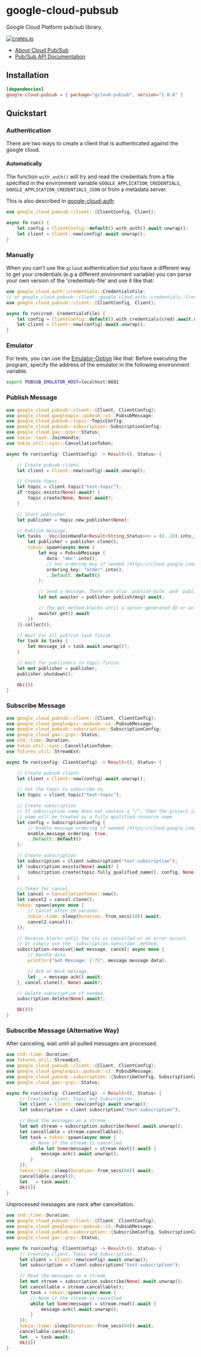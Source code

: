 # google-cloud-pubsub

Google Cloud Platform pub/sub library.

[![crates.io](https://img.shields.io/crates/v/gcloud-pubsub.svg)](https://crates.io/crates/gcloud-pubsub)


* [About Cloud Pub/Sub](https://cloud.google.com/pubsub/)
* [Pub/Sub API Documentation](https://cloud.google.com/pubsub/docs)

## Installation

```toml
[dependencies]
google-cloud-pubsub = { package="gcloud-pubsub", version="1.0.0" }
```

## Quickstart

### Authentication
There are two ways to create a client that is authenticated against the google cloud.

#### Automatically

The function `with_auth()` will try and read the credentials from a file specified in the environment variable `GOOGLE_APPLICATION_CREDENTIALS`, `GOOGLE_APPLICATION_CREDENTIALS_JSON` or
from a metadata server.

This is also described in [google-cloud-auth](https://github.com/yoshidan/google-cloud-rust/blob/main/foundation/auth/README.md)

```rust
use google_cloud_pubsub::client::{ClientConfig, Client};

async fn run() {
    let config = ClientConfig::default().with_auth().await.unwrap();
    let client = Client::new(config).await.unwrap();
}
```

### Manually

When you can't use the `gcloud` authentication but you have a different way to get your credentials (e.g a different environment variable)
you can parse your own version of the 'credentials-file' and use it like that:

```rust
use google_cloud_auth::credentials::CredentialsFile;
// or google_cloud_pubsub::client::google_cloud_auth::credentials::CredentialsFile
use google_cloud_pubsub::client::{ClientConfig, Client};

async fn run(cred: CredentialsFile) {
    let config = ClientConfig::default().with_credentials(cred).await.unwrap();
    let client = Client::new(config).await.unwrap();
}
```

### Emulator
For tests, you can use the [Emulator-Option](https://github.com/yoshidan/google-cloud-rust/blob/cbd5ed1315d7b828c89a50fe71fcbaf15ddc964b/pubsub/src/client.rs#L32) like that:
Before executing the program, specify the address of the emulator in the following environment variable.

```sh
export PUBSUB_EMULATOR_HOST=localhost:8681
```

### Publish Message

```rust
use google_cloud_pubsub::client::{Client, ClientConfig};
use google_cloud_googleapis::pubsub::v1::PubsubMessage;
use google_cloud_pubsub::topic::TopicConfig;
use google_cloud_pubsub::subscription::SubscriptionConfig;
use google_cloud_gax::grpc::Status;
use tokio::task::JoinHandle;
use tokio_util::sync::CancellationToken;

async fn run(config: ClientConfig) -> Result<(), Status> {

    // Create pubsub client.
    let client = Client::new(config).await.unwrap();

    // Create topic.
    let topic = client.topic("test-topic");
    if !topic.exists(None).await? {
        topic.create(None, None).await?;
    }

    // Start publisher.
    let publisher = topic.new_publisher(None);

    // Publish message.
    let tasks : Vec<JoinHandle<Result<String,Status>>> = (0..10).into_iter().map(|_i| {
        let publisher = publisher.clone();
        tokio::spawn(async move {
            let msg = PubsubMessage {
               data: "abc".into(),
               // Set ordering_key if needed (https://cloud.google.com/pubsub/docs/ordering)
               ordering_key: "order".into(),
               ..Default::default()
            };

            // Send a message. There are also `publish_bulk` and `publish_immediately` methods.
            let mut awaiter = publisher.publish(msg).await;

            // The get method blocks until a server-generated ID or an error is returned for the published message.
            awaiter.get().await
        })
    }).collect();

    // Wait for all publish task finish
    for task in tasks {
        let message_id = task.await.unwrap()?;
    }

    // Wait for publishers in topic finish.
    let mut publisher = publisher;
    publisher.shutdown();

    Ok(())
}
```

### Subscribe Message

```rust
use google_cloud_pubsub::client::{Client, ClientConfig};
use google_cloud_googleapis::pubsub::v1::PubsubMessage;
use google_cloud_pubsub::subscription::SubscriptionConfig;
use google_cloud_gax::grpc::Status;
use std::time::Duration;
use tokio_util::sync::CancellationToken;
use futures_util::StreamExt;

async fn run(config: ClientConfig) -> Result<(), Status> {

    // Create pubsub client.
    let client = Client::new(config).await.unwrap();

    // Get the topic to subscribe to.
    let topic = client.topic("test-topic");

    // Create subscription
    // If subscription name does not contain a "/", then the project is taken from client above. Otherwise, the
    // name will be treated as a fully qualified resource name
    let config = SubscriptionConfig {
        // Enable message ordering if needed (https://cloud.google.com/pubsub/docs/ordering)
        enable_message_ordering: true,
        ..Default::default()
    };

    // Create subscription
    let subscription = client.subscription("test-subscription");
    if !subscription.exists(None).await? {
        subscription.create(topic.fully_qualified_name(), config, None).await?;
    }

    // Token for cancel.
    let cancel = CancellationToken::new();
    let cancel2 = cancel.clone();
    tokio::spawn(async move {
        // Cancel after 10 seconds.
        tokio::time::sleep(Duration::from_secs(10)).await;
        cancel2.cancel();
    });

    // Receive blocks until the ctx is cancelled or an error occurs.
    // Or simply use the `subscription.subscribe` method.
    subscription.receive(|mut message, cancel| async move {
        // Handle data.
        println!("Got Message: {:?}", message.message.data);

        // Ack or Nack message.
        let _ = message.ack().await;
    }, cancel.clone(), None).await?;

    // Delete subscription if needed.
    subscription.delete(None).await?;

    Ok(())
}
```

### Subscribe Message (Alternative Way)

After canceling, wait until all pulled messages are processed.
```rust
use std::time::Duration;
use futures_util::StreamExt;
use google_cloud_pubsub::client::{Client, ClientConfig};
use google_cloud_googleapis::pubsub::v1::PubsubMessage;
use google_cloud_pubsub::subscription::{SubscribeConfig, SubscriptionConfig};
use google_cloud_gax::grpc::Status;

async fn run(config: ClientConfig) -> Result<(), Status> {
     // Creating Client, Topic and Subscription...
     let client = Client::new(config).await.unwrap();
     let subscription = client.subscription("test-subscription");

     // Read the messages as a stream
     let mut stream = subscription.subscribe(None).await.unwrap();
     let cancellable = stream.cancellable();
     let task = tokio::spawn(async move {
         // None if the stream is cancelled
         while let Some(message) = stream.next().await {
             message.ack().await.unwrap();
         }
     });
     tokio::time::sleep(Duration::from_secs(60)).await;
     cancellable.cancel();
     let _ = task.await;
     Ok(())
}
 ```

Unprocessed messages are nack after cancellation.
```rust
use std::time::Duration;
use google_cloud_pubsub::client::{Client, ClientConfig};
use google_cloud_googleapis::pubsub::v1::PubsubMessage;
use google_cloud_pubsub::subscription::{SubscribeConfig, SubscriptionConfig};
use google_cloud_gax::grpc::Status;

async fn run(config: ClientConfig) -> Result<(), Status> {
     // Creating Client, Topic and Subscription...
     let client = Client::new(config).await.unwrap();
     let subscription = client.subscription("test-subscription");

     // Read the messages as a stream
     let mut stream = subscription.subscribe(None).await.unwrap();
     let cancellable = stream.cancellable();
     let task = tokio::spawn(async move {
         // None if the stream is cancelled
         while let Some(message) = stream.read().await {
             message.ack().await.unwrap();
         }
     });
     tokio::time::sleep(Duration::from_secs(60)).await;
     cancellable.cancel();
     let _ = task.await;
     Ok(())
}
```